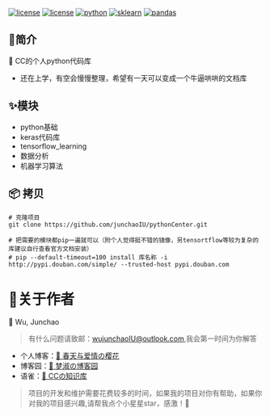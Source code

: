 [![license](https://img.shields.io/badge/author-WuJunchao-purple)](https://github.com/junchaoIU/pythonCenter/blob/main/LICENSE)
[![license](https://img.shields.io/crates/l/rustc-serialize)](https://github.com/junchaoIU/pythonCenter/blob/main/LICENSE)
[![python](https://img.shields.io/badge/python-3.7.6-yellowgreen)](https://github.com/facebook/react)
[![sklearn](https://img.shields.io/badge/sklearn-0.24.1-orange)](https://github.com/apachecn/sklearn-doc-zh)
[![pandas](https://img.shields.io/badge/pandas-1.2.1-green)](https://github.com/pandas-dev/pandas)

## 🌈简介
🎉  CC的个人python代码库
- 还在上学，有空会慢慢整理，希望有一天可以变成一个牛逼哄哄的文档库

## ✨模块
- python基础
- keras代码库
- tensorflow_learning
- 数据分析
- 机器学习算法

## 📦 拷贝

```shell
# 克隆项目
git clone https://github.com/junchaoIU/pythonCenter.git

# 把需要的模块都pip一遍就可以（附个人觉得挺不错的镜像，另tensortflow等较为复杂的库建议自行查看官方文档安装）
# pip --default-timeout=100 install 库名称 -i http://pypi.douban.com/simple/ --trusted-host pypi.douban.com
```

# 🌸关于作者
🍧 Wu, Junchao 

> 有什么问题请致邮：wujunchaoIU@outlook.com,我会第一时间为你解答

- 个人博客：[🌸 春天与爱情の樱花](https://www.wujunchao.top)
- 博客园：[🌸 梦淑の博客园](http://cnblogs.wujunchao.top)
- 语雀：[🌸 CCの知识库](https://www.yuque.com/wujunchao)

> 项目的开发和维护需要花费较多的时间，如果我的项目对你有帮助，如果你对我的项目感兴趣,请帮我点个小星星star，感激！🍉






